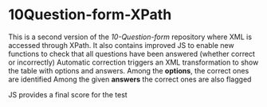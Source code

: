 # 10Question-form-XPath

This is a second version of the _10-Question-form_ repository where XML is accessed through XPath.
It also contains improved JS to enable new functions to check that all questions have been answered (whether correct or incorrectly)
Automatic correction triggers an XML transformation to show the table with options and answers.
Among the **options**, the correct ones are identified
Among the  given **answers** the correct ones are also flagged

JS provides a final score for the test
